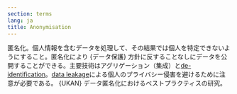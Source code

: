 ```yaml
---
section: terms
lang: ja
title: Anonymisation
---
```


匿名化。個人情報を含むデータを処理して、その結果では個人を特定できないようにすること。匿名化により {データ保護} 方針に反することなしにデータを公開することができる。主要技術はアグリゲーション（集成）と[de-identification](/glossary/en/terms/de-identification/)。[data leakage](/glossary/en/terms/data-leakage/)による個人のプライバシー侵害を避けるために注意が必要である。 {UKAN} データ匿名化におけるベストプラクティスの研究。

